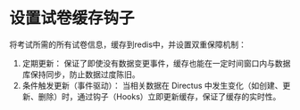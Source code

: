 # 设置试卷缓存钩子

将考试所需的所有试卷信息，缓存到redis中，并设置双重保障机制：

1. 定期更新： 保证了即使没有数据变更事件，缓存也能在一定时间窗口内与数据库保持同步，防止数据过度陈旧。
2. 条件触发更新（事件驱动）： 当相关数据在 Directus 中发生变化（如创建、更新、删除）时，通过钩子（Hooks）立即更新缓存，保证了缓存的实时性。


